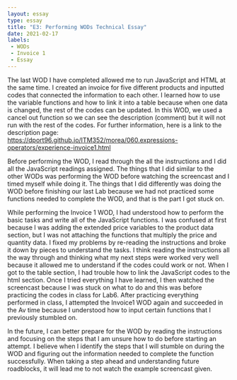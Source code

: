 ```yaml
---
layout: essay
type: essay
title: "E3: Performing WODs Technical Essay"
date: 2021-02-17
labels:
 - WODs
 - Invoice 1
 - Essay
---
```


The last WOD I have completed allowed me to run JavaScript and HTML at the same time. I created an invoice for five different products and inputted codes that connected the information to each other. I learned how to use the variable functions and how to link it into a table because when one data is changed, the rest of the codes can be updated. In this WOD, we used a cancel out function so we can see the description (comment) but it will not run with the rest of the codes. For further information, here is a link to the description page: https://dport96.github.io/ITM352/morea/060.expressions-operators/experience-invoice1.html 

Before performing the WOD, I read through the all the instructions and I did all the JavaScript readings assigned. The things that I did similar to the other WODs was performing the WOD before watching the screencast and I timed myself while doing it. The things that I did differently was doing the WOD before finishing our last Lab because we had not practiced some functions needed to complete the WOD, and that is the part I got stuck on. 

While performing the Invoice 1 WOD, I had understood how to perform the basic tasks and write all of the JavaScript functions. I was confused at first because I was adding the extended price variables to the product data section, but I was not attaching the functions that multiply the price and quantity data. I fixed my problems by re-reading the instructions and broke it down by pieces to understand the tasks. I think reading the instructions all the way through and thinking what my next steps were worked very well because it allowed me to understand if the codes could work or not. When I got to the table section, I had trouble how to link the JavaScript codes to the html section. Once I tried everything I have learned, I then watched the screencast because I was stuck on what to do and this was before practicing the codes in class for Lab6. After practicing everything performed in class, I attempted the Invoice1 WOD again and succeeded in the Av time because I understood how to input certain functions that I previously stumbled on. 

In the future, I can better prepare for the WOD by reading the instructions and focusing on the steps that I am unsure how to do before starting an attempt. I believe when I identify the steps that I will stumble on during the WOD and figuring out the information needed to complete the function successfully. When taking a step ahead and understanding future roadblocks, it will lead me to not watch the example screencast given. 
